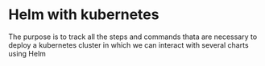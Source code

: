 # Helm with kubernetes

The purpose is to track all the steps and commands thata are necessary to deploy a kubernetes cluster in which we can interact with several charts using Helm




